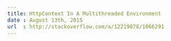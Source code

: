 ```yaml
---
title: HttpContext In A Multithreaded Environment
date : August 13th, 2015
url  : http://stackoverflow.com/a/12219078/1066291
---
```

